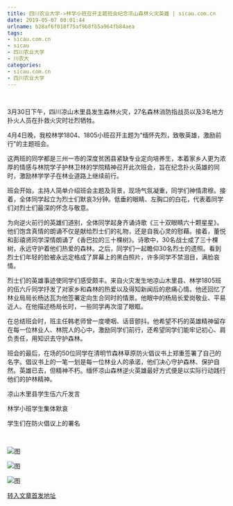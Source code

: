 ```yaml
---
title: 四川农业大学->林学小班召开主题班会纪念凉山森林火灾英雄 | sicau.com.cn
date: 2019-05-07 00:01:44
urlname: b28af6f018f75af9b8fb5a964fb84aea
tags: 
- sicau.com.cn
- sicau
- 四川农业大学
- 川农大
categories:
- sicau.com.cn
- 四川农业大学
---
```


 

3月30日下午，四川凉山木里县发生森林火灾，27名森林消防指战员以及3名地方扑火人员在扑救火灾时壮烈牺牲。

4月4日晚，我校林学1804、1805小班召开主题为“缅怀先烈，致敬英雄，激励前行”的主题班会。

这两班的同学都是三州一市的深度贫困县紧缺专业定向培养生，本着家乡人更为浓厚的情感与林院学子护林卫林的学院精神召开此次班会，旨在纪念扑火英雄的同时，激励林学学子在林业道路上继续前行。

班会开始，主持人简单介绍班会主题及背景，现场气氛凝重，同学们神情肃穆。接着，全体同学起立为烈士们默哀3分钟。低垂的眼睛、左胸口的白花，代表着同学们对烈士们最深的怀念与敬意。

为向逆火前行的英雄们道别，全体同学起身齐诵诗歌《三十双眼睛六十颗星星》。他们饱含真情的朗诵不仅是献给烈士们的礼物，还是自我心灵的慰藉。接着，董悦和彭禧贤同学深情朗诵了《香巴拉的三十棵树》。诗歌中，30名战士成了三十棵树，永远守护着他们热爱的森林。之后，同学们一起瞻仰30名烈士的遗照。看到烈士们年轻的脸被永远定格成了屏幕上的黑白照片，许多同学不禁泪目，满脸哀情。

烈士们的英雄事迹使同学们感受颇丰。来自火灾发生地凉山木里县、林学1805班的伍六斤同学抒发了对家乡和森林的热爱以及得知新闻后的悲痛心情。他还回忆了林业局局长杨达瓦为他签署定向生合同时的情景。他眼中的杨局长爱岗敬业、平易近人。在他描述杨局长时，一些同学再次湿了眼眶。

在总结班会时，班主任韩老师曾一度哽咽、话音颤抖。他希望不朽的英雄精神留存在每一位林业人、林院人的心中，激励同学们前行，还希望同学们能牢记初心、肩负责任，用知识去守护森林。

班会的最后，在场的50位同学在清明节森林草原防火倡议书上郑重签署了自己的名字。倡议书上的一笔一划是每一位林业人的承诺，他们决心守护森林、保护自然。英雄已去，但精神不朽。缅怀凉山森林逆火英雄最好方式便是以实际行动践行他们的护林精神。

凉山木里县学生伍六斤发言 

林学小班学生集体默哀

学生们在防火倡议上的署名

 

![图](https://news.sicau.edu.cn/__local/6/BF/B9/810FC46F1E8F5759D457B311CAE_B006C783_A26E.jpg)

![图](https://news.sicau.edu.cn/__local/A/0A/12/7123E58F0DDE36E1F17D97F0471_41258DED_E3AF.jpg)

![图](https://news.sicau.edu.cn/__local/3/3C/44/E4EE4E9B4DF2E72D0D6722B0FED_9A3EE773_BFC1.jpg)

[转入文章首发地址](https://news.sicau.edu.cn/info/1135/50520.htm)